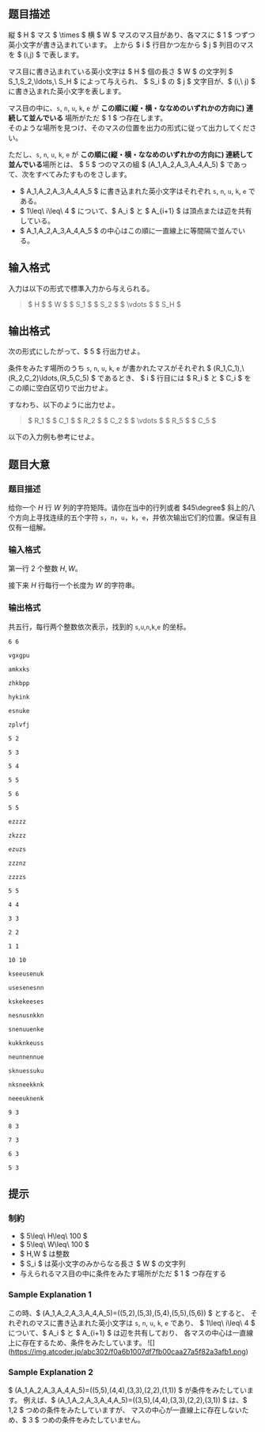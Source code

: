 ## 题目描述
[problemUrl]: https://atcoder.jp/contests/abc302/tasks/abc302_b

縦 $ H $ マス $ \times $ 横 $ W $ マスのマス目があり、各マスに $ 1 $ つずつ英小文字が書き込まれています。 上から $ i $ 行目かつ左から $ j $ 列目のマスを $ (i,j) $ で表します。

マス目に書き込まれている英小文字は $ H $ 個の長さ $ W $ の文字列 $ S_1,S_2,\ldots,\ S_H $ によって与えられ、 $ S_i $ の $ j $ 文字目が、$ (i,\ j) $ に書き込まれた英小文字を表します。

マス目の中に、`s`, `n`, `u`, `k`, `e` が  **この順に(縦・横・ななめのいずれかの方向に) 連続して並んでいる** 場所がただ $ 1 $ つ存在します。  
 そのような場所を見つけ、そのマスの位置を出力の形式に従って出力してください。

ただし、`s`, `n`, `u`, `k`, `e` が  **この順に(縦・横・ななめのいずれかの方向に) 連続して並んでいる**場所とは、 $ 5 $ つのマスの組 $ (A_1,A_2,A_3,A_4,A_5) $ であって、次をすべてみたすものをさします。

- $ A_1,A_2,A_3,A_4,A_5 $ に書き込まれた英小文字はそれぞれ `s`, `n`, `u`, `k`, `e` である。
- $ 1\leq\ i\leq\ 4 $ について、$ A_i $ と $ A_{i+1} $ は頂点または辺を共有している。
- $ A_1,A_2,A_3,A_4,A_5 $ の中心はこの順に一直線上に等間隔で並んでいる。

## 输入格式
入力は以下の形式で標準入力から与えられる。

> $ H $ $ W $ $ S_1 $ $ S_2 $ $ \vdots $ $ S_H $

## 输出格式
次の形式にしたがって、$ 5 $ 行出力せよ。

条件をみたす場所のうち `s`, `n`, `u`, `k`, `e` が書かれたマスがそれぞれ $ (R_1,C_1),\ (R_2,C_2)\ldots,(R_5,C_5) $ であるとき、 $ i $ 行目には $ R_i $ と $ C_i $ をこの順に空白区切りで出力せよ。

すなわち、以下のように出力せよ。

> $ R_1 $ $ C_1 $ $ R_2 $ $ C_2 $ $ \vdots $ $ R_5 $ $ C_5 $

以下の入力例も参考にせよ。

## 题目大意
### 题目描述
给你一个 $H$ 行 $W$ 列的字符矩阵。请你在当中的行列或者 $45\degree$ 斜上的八个方向上寻找连续的五个字符 `s`，`n`，`u`，`k`，`e`，并依次输出它们的位置。保证有且仅有一组解。
### 输入格式
第一行 $2$ 个整数 $H,W$。

接下来 $H$ 行每行一个长度为 $W$ 的字符串。
### 输出格式
共五行，每行两个整数依次表示，找到的 `s`,`u`,`n`,`k`,`e` 的坐标。

```input1
6 6
vgxgpu
amkxks
zhkbpp
hykink
esnuke
zplvfj
```

```output1
5 2
5 3
5 4
5 5
5 6
```

```input2
5 5
ezzzz
zkzzz
ezuzs
zzznz
zzzzs
```

```output2
5 5
4 4
3 3
2 2
1 1
```

```input3
10 10
kseeusenuk
usesenesnn
kskekeeses
nesnusnkkn
snenuuenke
kukknkeuss
neunnennue
sknuessuku
nksneekknk
neeeuknenk
```

```output3
9 3
8 3
7 3
6 3
5 3
```

## 提示
### 制約

- $ 5\leq\ H\leq\ 100 $
- $ 5\leq\ W\leq\ 100 $
- $ H,W $ は整数
- $ S_i $ は英小文字のみからなる長さ $ W $ の文字列
- 与えられるマス目の中に条件をみたす場所がただ $ 1 $ つ存在する
 
### Sample Explanation 1

この時、$ (A_1,A_2,A_3,A_4,A_5)=((5,2),(5,3),(5,4),(5,5),(5,6)) $ とすると、 それぞれのマスに書き込まれた英小文字は `s`, `n`, `u`, `k`, `e` であり、 $ 1\leq\ i\leq\ 4 $ について、$ A_i $ と $ A_{i+1} $ は辺を共有しており、 各マスの中心は一直線上に存在するため、条件をみたしています。 !\[\](https://img.atcoder.jp/abc302/f0a6b1007df7fb00caa27a5f82a3afb1.png)

### Sample Explanation 2

$ (A_1,A_2,A_3,A_4,A_5)=((5,5),(4,4),(3,3),(2,2),(1,1)) $ が条件をみたしています。 例えば、$ (A_1,A_2,A_3,A_4,A_5)=((3,5),(4,4),(3,3),(2,2),(3,1)) $ は、$ 1,2 $ つめの条件をみたしていますが、 マスの中心が一直線上に存在しないため、$ 3 $ つめの条件をみたしていません。

